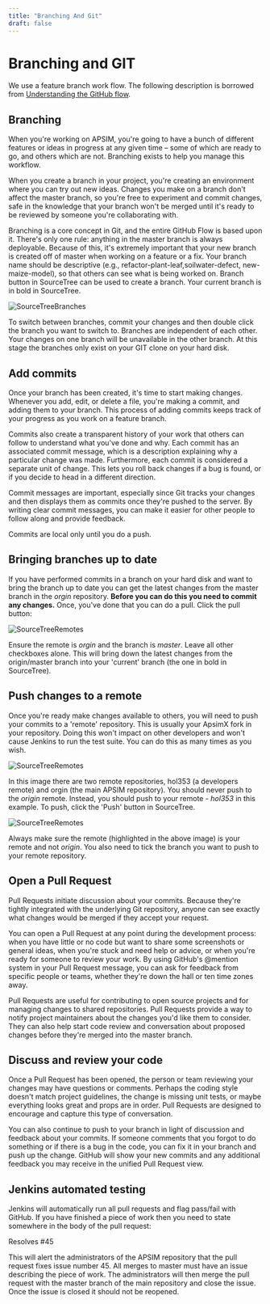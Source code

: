 ```yaml
---
title: "Branching And Git"
draft: false
---
```


# Branching and GIT

We use a feature branch work flow. The following description is borrowed from [Understanding the GitHub flow](https://guides.github.com/introduction/flow).

## Branching
When you're working on APSIM, you're going to have a bunch of different features or ideas in progress at any given time – some of which are ready to go, and others which are not. Branching exists to help you manage this workflow.

When you create a branch in your project, you're creating an environment where you can try out new ideas. Changes you make on a branch don't affect the master branch, so you're free to experiment and commit changes, safe in the knowledge that your branch won't be merged until it's ready to be reviewed by someone you're collaborating with.

Branching is a core concept in Git, and the entire GitHub Flow is based upon it. There's only one rule: anything in the master branch is always deployable. Because of this, it's extremely important that your new branch is created off of master when working on a feature or a fix. Your branch name should be descriptive (e.g., refactor-plant-leaf,soilwater-defect, new-maize-model), so that others can see what is being worked on. Branch button in SourceTree can be used to create a branch. Your current branch is in bold in SourceTree.

![SourceTreeBranches](/images/Development.SourceTreeBranches.png)

To switch between branches, commit your changes and then double click the branch you want to switch to. Branches are independent of each other. Your changes on one branch will be unavailable in the other branch. At this stage the branches only exist on your GIT clone on your hard disk.
 
## Add commits

Once your branch has been created, it's time to start making changes. Whenever you add, edit, or delete a file, you're making a commit, and adding them to your branch. This process of adding commits keeps track of your progress as you work on a feature branch.

Commits also create a transparent history of your work that others can follow to understand what you've done and why. Each commit has an associated commit message, which is a description explaining why a particular change was made. Furthermore, each commit is considered a separate unit of change. This lets you roll back changes if a bug is found, or if you decide to head in a different direction.

Commit messages are important, especially since Git tracks your changes and then displays them as commits once they're pushed to the server. By writing clear commit messages, you can make it easier for other people to follow along and provide feedback.

Commits are local only until you do a push.

## Bringing branches up to date

If you have performed commits in a branch on your hard disk and want to bring the branch up to date you can get the latest changes from the master branch in the *orgin* repository. **Before you can do this you need to commit any changes.** Once, you've done that you can do a pull. Click the pull button:

![SourceTreeRemotes](/images/Development.SourceTreePull.png)

Ensure the remote is *orgin* and the branch is *master*. Leave all other checkboxes alone. This will bring down the latest changes from the origin/master branch into your 'current' branch (the one in bold in SourceTree).

## Push changes to a remote

Once you're ready make changes available to others, you will need to push your commits to a 'remote' repository. This is usually your ApsimX fork in your repository. Doing this won't impact on other developers and won't cause Jenkins to run the test suite. You can do this as many times as you wish.

![SourceTreeRemotes](/images/Development.SourceTreeRemotes.png)

In this image there are two remote repositories, hol353 (a developers remote) and orgin (the main APSIM repository). You should never push to the *origin* remote. Instead, you should push to your remote - *hol353* in this example. To push, click the 'Push' button in SourceTree.

![SourceTreeRemotes](/images/Development.SourceTreePush.png)

Always make sure the remote (highlighted in the above image) is your remote and not *origin*. You also need to tick the branch you want to push to your remote repository.

## Open a Pull Request

Pull Requests initiate discussion about your commits. Because they're tightly integrated with the underlying Git repository, anyone can see exactly what changes would be merged if they accept your request.

You can open a Pull Request at any point during the development process: when you have little or no code but want to share some screenshots or general ideas, when you're stuck and need help or advice, or when you're ready for someone to review your work. By using GitHub's @mention system in your Pull Request message, you can ask for feedback from specific people or teams, whether they're down the hall or ten time zones away.

Pull Requests are useful for contributing to open source projects and for managing changes to shared repositories. Pull Requests provide a way to notify project maintainers about the changes you'd like them to consider. They can also help start code review and conversation about proposed changes before they're merged into the master branch.

## Discuss and review your code

Once a Pull Request has been opened, the person or team reviewing your changes may have questions or comments. Perhaps the coding style doesn't match project guidelines, the change is missing unit tests, or maybe everything looks great and props are in order. Pull Requests are designed to encourage and capture this type of conversation.

You can also continue to push to your branch in light of discussion and feedback about your commits. If someone comments that you forgot to do something or if there is a bug in the code, you can fix it in your branch and push up the change. GitHub will show your new commits and any additional feedback you may receive in the unified Pull Request view.

## Jenkins automated testing

Jenkins will automatically run all pull requests and flag pass/fail with GitHub. If you have finished a piece of work then you need to state somewhere in the body of the pull request:

Resolves #45

This will alert the administrators of the APSIM repository that the pull request fixes issue number 45. All merges to master must have an issue describing the piece of work. The administrators will then merge the pull request with the master branch of the main repository and close the issue. Once the issue is closed it should not be reopened.